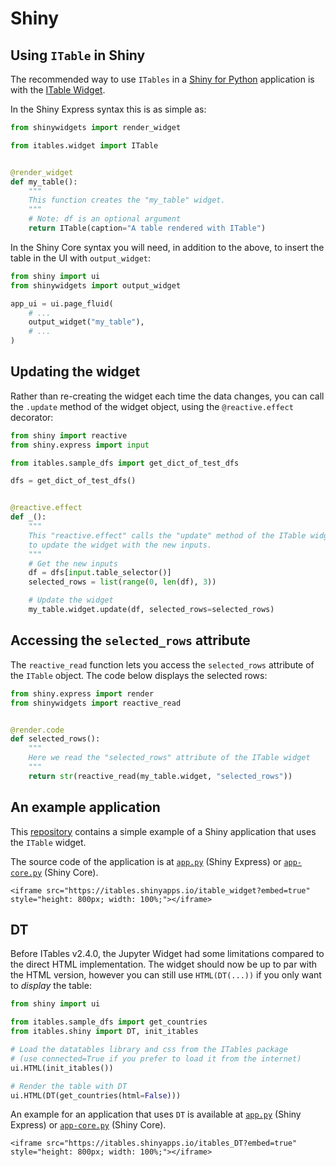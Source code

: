 # Shiny

## Using `ITable` in Shiny

The recommended way to use `ITables` in a [Shiny for Python](https://shiny.rstudio.com/py/) application is with the [ITable Widget](widget.md).

In the Shiny Express syntax this is as simple as:
```python
from shinywidgets import render_widget

from itables.widget import ITable


@render_widget
def my_table():
    """
    This function creates the "my_table" widget.
    """
    # Note: df is an optional argument
    return ITable(caption="A table rendered with ITable")
```

In the Shiny Core syntax you will need, in addition to the above,
to insert the table in the UI with `output_widget`:

```python
from shiny import ui
from shinywidgets import output_widget

app_ui = ui.page_fluid(
    # ...
    output_widget("my_table"),
    # ...
)
```

## Updating the widget

Rather than re-creating the widget each time the data changes, you can
call the `.update` method of the widget object, using the `@reactive.effect`
decorator:

```python
from shiny import reactive
from shiny.express import input

from itables.sample_dfs import get_dict_of_test_dfs

dfs = get_dict_of_test_dfs()


@reactive.effect
def _():
    """
    This "reactive.effect" calls the "update" method of the ITable widget
    to update the widget with the new inputs.
    """
    # Get the new inputs
    df = dfs[input.table_selector()]
    selected_rows = list(range(0, len(df), 3))

    # Update the widget
    my_table.widget.update(df, selected_rows=selected_rows)
```

## Accessing the `selected_rows` attribute

The `reactive_read` function lets you access the `selected_rows` attribute
of the `ITable` object. The code below displays the selected rows:

```python
from shiny.express import render
from shinywidgets import reactive_read


@render.code
def selected_rows():
    """
    Here we read the "selected_rows" attribute of the ITable widget
    """
    return str(reactive_read(my_table.widget, "selected_rows"))
```

## An example application

This [repository](https://github.com/mwouts/demo_itables_in_shiny-py/) contains a simple
example of a Shiny application that uses the `ITable` widget.

The source code of the application
is at [`app.py`](https://github.com/mwouts/demo_itables_in_shiny-py/blob/main/itable_widget/app.py)
(Shiny Express) or [`app-core.py`](https://github.com/mwouts/demo_itables_in_shiny-py/blob/main/itable_widget/app-core.py)
(Shiny Core).

```{div}
<iframe src="https://itables.shinyapps.io/itable_widget?embed=true"
style="height: 800px; width: 100%;"></iframe>
```

## DT

Before ITables v2.4.0, the Jupyter Widget had some limitations compared to the direct HTML implementation. The widget should now be up to par with the HTML version, however you can still use `HTML(DT(...))` if you only want to _display_ the table:

```python
from shiny import ui

from itables.sample_dfs import get_countries
from itables.shiny import DT, init_itables

# Load the datatables library and css from the ITables package
# (use connected=True if you prefer to load it from the internet)
ui.HTML(init_itables())

# Render the table with DT
ui.HTML(DT(get_countries(html=False)))
```

An example for an application that uses `DT` is available at [`app.py`](https://github.com/mwouts/demo_itables_in_shiny-py/blob/main/itables_DT/app.py)
(Shiny Express) or [`app-core.py`](https://github.com/mwouts/demo_itables_in_shiny-py/blob/main/itables_DT/app-core.py)
(Shiny Core).

```{div}
<iframe src="https://itables.shinyapps.io/itables_DT?embed=true"
style="height: 800px; width: 100%;"></iframe>
```
